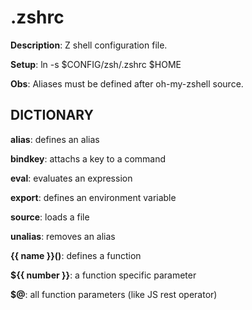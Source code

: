 # .zshrc

**Description**: Z shell configuration file.

**Setup**: ln -s $CONFIG/zsh/.zshrc $HOME

**Obs**: Aliases must be defined after oh-my-zshell source.

## DICTIONARY

**alias**: defines an alias

**bindkey**: attachs a key to a command

**eval**: evaluates an expression

**export**: defines an environment variable

**source**: loads a file

**unalias**: removes an alias

**{{ name }}()**: defines a function

**${{ number }}**: a function specific parameter

**$@**: all function parameters (like JS rest operator)
